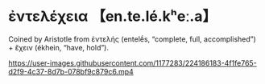 # ἐντελέχεια 【en.te.lé.kʰeː.a】
Coined by Aristotle from ἐντελής (entelḗs, “complete, full, accomplished”) + ἔχειν (ékhein, “have, hold”).

https://user-images.githubusercontent.com/1177283/224186183-4f1fe765-d2f9-4c37-8d7b-078bf9c879c6.mp4
